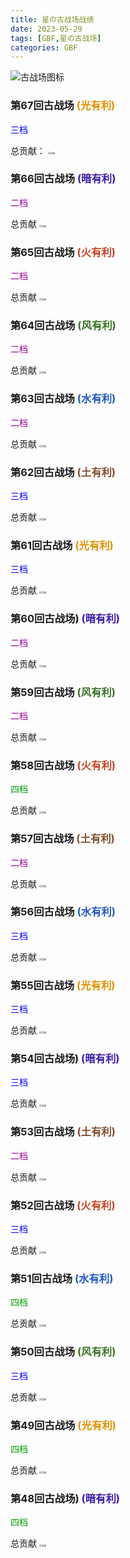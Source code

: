 ```yaml
---
title: 星の古战场战绩
date: 2023-05-29
tags: [GBF,星の古战场]
categories: GBF
---
```

![古战场图标](https://wp.pdcong.top/s/volnvn)

<!-- more -->

### 第67回古战场<font color="#e09100"> (光有利)</font>

<font color="#0000FF">三档</font>

总贡献：
<img src="https://wp.pdcong.top/s/mb14aq" alt="贡献" style="zoom: 25%;" />


### 第66回古战场<font color="#3f1aaa"> (暗有利)</font>

<font color="#990099">二档</font>

总贡献
<img src="https://wp.pdcong.top/s/mlocpp" alt="贡献" style="zoom:25%;" />


### 第65回古战场<font color="#c84628"> (火有利)</font>

<font color="#990099">二档</font>

总贡献
<img src="https://wp.pdcong.top/s/sbyjz0" alt="贡献" style="zoom:25%;" />


### 第64回古战场<font color="#387325"> (风有利)</font>

<font color="#990099">二档</font>

总贡献
<img src="https://wp.pdcong.top/s/svbk2o" alt="贡献" style="zoom:25%;" />


### 第63回古战场<font color="#2259c1"> (水有利)</font>

<font color="#990099">二档</font>

总贡献
<img src="https://wp.pdcong.top/s/7mp9sn" alt="贡献" style="zoom:25%;" />


### 第62回古战场<font color="#824e2c"> (土有利)</font>

<font color="#0000FF">三档</font>

总贡献
<img src="https://wp.pdcong.top/s/gp70pt" alt="贡献" style="zoom:25%;" />


### 第61回古战场<font color="#e09100"> (光有利)</font>

<font color="#0000FF">三档</font>

总贡献
<img src="https://wp.pdcong.top/s/6gtnfl" alt="贡献" style="zoom:25%;" />


### 第60回古战场)<font color="#3f1aaa"> (暗有利)</font>

<font color="#990099">二档</font>

总贡献
<img src="https://wp.pdcong.top/s/rme9ap" alt="贡献" style="zoom:25%;" />

### 第59回古战场<font color="#387325"> (风有利)</font>

<font color="#990099">二档</font>

总贡献
<img src="https://wp.pdcong.top/s/3wxljg" alt="贡献" style="zoom:25%;" />

### 第58回古战场<font color="#c84628"> (火有利)</font>

<font color="#009900">四档</font>

总贡献
<img src="https://wp.pdcong.top/s/x9w9p0" alt="贡献" style="zoom:25%;" />

### 第57回古战场<font color="#824e2c"> (土有利)</font>

<font color="#990099">二档</font>

总贡献
<img src="https://wp.pdcong.top/s/movn3j" alt="贡献" style="zoom:25%;" />

### 第56回古战场<font color="#2259c1"> (水有利)</font>

<font color="#0000FF">三档</font>

总贡献
<img src="https://wp.pdcong.top/s/7i3qdj" alt="贡献" style="zoom:25%;" />

### 第55回古战场<font color="#e09100"> (光有利)</font>

<font color="#0000FF">三档</font>

总贡献
<img src="https://wp.pdcong.top/s/5z2y6g" alt="贡献" style="zoom:25%;" />

### 第54回古战场)<font color="#3f1aaa"> (暗有利)</font>

<font color="#0000FF">三档</font>

总贡献
<img src="https://wp.pdcong.top/s/tynwt6" alt="贡献" style="zoom:25%;" />

### 第53回古战场<font color="#824e2c"> (土有利)</font>

<font color="#990099">二档</font>

总贡献
<img src="https://wp.pdcong.top/s/n6mmmb" alt="贡献" style="zoom:25%;" />

### 第52回古战场<font color="#c84628"> (火有利)</font>

<font color="#0000FF">三档</font>

总贡献
<img src="https://wp.pdcong.top/s/1nf2a7" alt="贡献" style="zoom:25%;" />

### 第51回古战场<font color="#2259c1"> (水有利)</font>

<font color="#009900">四档</font>

总贡献
<img src="https://wp.pdcong.top/s/8yfrlz" alt="贡献" style="zoom:25%;" />

### 第50回古战场<font color="#387325"> (风有利)</font>

<font color="#0000FF">三档</font>

总贡献
<img src="https://wp.pdcong.top/s/8sqk1v" alt="贡献" style="zoom:25%;" />

### 第49回古战场<font color="#e09100"> (光有利)</font>

<font color="#009900">四档</font>

总贡献
<img src="https://wp.pdcong.top/s/cs5vtc" alt="贡献" style="zoom:25%;" />

### 第48回古战场)<font color="#3f1aaa"> (暗有利)</font>

<font color="#009900">四档</font>

总贡献
<img src="https://wp.pdcong.top/s/s0ekrl" alt="贡献" style="zoom:25%;" />
